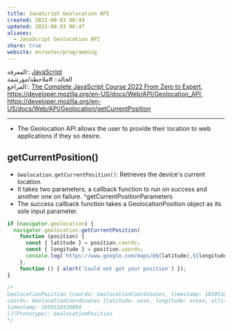 ```yaml
---  
title: JavaScript Geolocation API  
created: 2022-08-03 08:44  
updated: 2022-08-03 08:47  
aliases:  
  - JavaScript Geolocation API  
share: true  
website: en/notes/programming  
---  
```

  
المعرفة:: [JavaScript](JavaScript)  
الحالة:: #ملاحظة/مؤرشفة  
المراجع:: [The Complete JavaScript Course 2022 From Zero to Expert](The%20Complete%20JavaScript%20Course%202022%20From%20Zero%20to%20Expert), <https://developer.mozilla.org/en-US/docs/Web/API/Geolocation_API>, <https://developer.mozilla.org/en-US/docs/Web/API/Geolocation/getCurrentPosition>  
  
---  
  
- The Geolocation API allows the user to provide their location to web applications if they so desire.  
  
## getCurrentPosition()  
  
- `Geolocation.getCurrentPosition()`: Retrieves the device's current location.  
- It takes two parameters, a callback function to run on success and another one on failure. ^getCurrentPositionParameters  
- The success callback function takes a GeolocationPosition object as its sole input parameter.  
  
```js  
if (navigator.geolocation) {  
  navigator.geolocation.getCurrentPosition(  
    function (position) {  
      const { latitude } = position.coords;  
      const { longitude } = position.coords;  
      console.log(`https://www.google.com/maps/@${latitude},${longitude}`);  
    },  
    function () { alert('Could not get your position') });  
}  
  
/*  
GeolocationPosition {coords: GeolocationCoordinates, timestamp: 1659510336804}  
coords: GeolocationCoordinates {latitude: xxxx, longitude: xxxxx, altitude: null, accuracy: 1, altitudeAccuracy: null, …}  
timestamp: 1659510336804  
[](Prototype): GeolocationPosition  
*/  
```  
